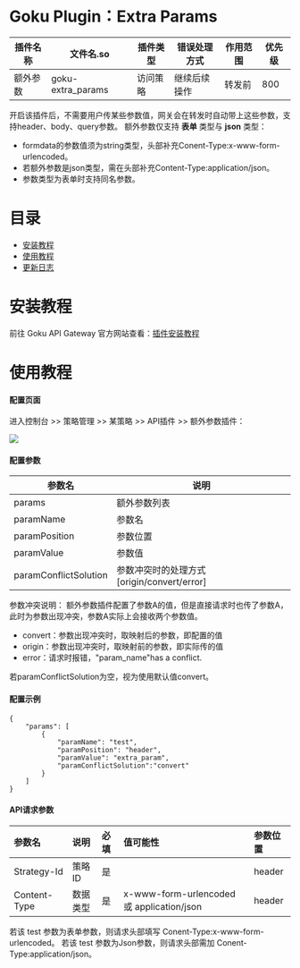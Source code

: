 # Goku Plugin：Extra Params

| 插件名称  | 文件名.so |  插件类型  | 错误处理方式 | 作用范围 |  优先级  |
| ------------ | ------------ | ------------ | ------------ | ------------ | ------------ |
| 额外参数  | goku-extra_params | 访问策略 | 继续后续操作 | 转发前  |  800  |

开启该插件后，不需要用户传某些参数值，网关会在转发时自动带上这些参数，支持header、body、query参数。
额外参数仅支持 **表单** 类型与 **json** 类型：
* formdata的参数值须为string类型，头部补充Conent-Type:x-www-form-urlencoded。
* 若额外参数是json类型，需在头部补充Content-Type:application/json。
* 参数类型为表单时支持同名参数。

# 目录
- [安装教程](#安装教程 "安装教程")
- [使用教程](#使用教程 "使用教程")
- [更新日志](#更新日志 "更新日志")

# 安装教程
前往 Goku API Gateway 官方网站查看：[插件安装教程](url "https://help.eolinker.com/#/tutorial/?groupID=c-341&productID=19")

# 使用教程

#### 配置页面

进入控制台 >> 策略管理 >> 某策略 >> API插件 >> 额外参数插件：

![](http://data.eolinker.com/course/v6x1ZXl19cf9a61e29c11c04ad602f865135e58ba663c2b)

#### 配置参数

| 参数名 | 说明   | 
| ------------ | ------------ |  
|  params |额外参数列表 | 
| paramName  | 参数名 |
| paramPosition  | 参数位置 |  
| paramValue  | 参数值 | 
| paramConflictSolution  |  参数冲突时的处理方式 [origin/convert/error] |

参数冲突说明：
额外参数插件配置了参数A的值，但是直接请求时也传了参数A，此时为参数出现冲突，参数A实际上会接收两个参数值。
* convert：参数出现冲突时，取映射后的参数，即配置的值
* origin：参数出现冲突时，取映射前的参数，即实际传的值
* error：请求时报错，"param_name"has a conflict.

若paramConflictSolution为空，视为使用默认值convert。

#### 配置示例
```
{
    "params": [
        {
            "paramName": "test",
            "paramPosition": "header",
            "paramValue": "extra_param",
            "paramConflictSolution":"convert"
        }
    ]
}
```

#### API请求参数

| 参数名 | 说明  | 必填  |   值可能性   |  参数位置 |
| :----------- | :----------- | :----------- | :----------- | :----------- |
|  Strategy-Id | 策略ID  | 是 |   |  header  | 
|  Content-Type | 数据类型  | 是 | x-www-form-urlencoded 或 application/json   |  header  | 

若该 test 参数为表单参数，则请求头部填写 Conent-Type:x-www-form-urlencoded。
若该 test 参数为Json参数，则请求头部需加 Conent-Type:application/json。